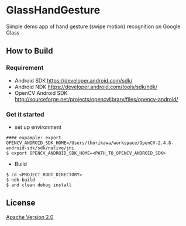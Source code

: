 GlassHandGesture
================

Simple demo app of hand gesture (swipe motion) recognition on Google Glass

## How to Build
### Requirement
* Android SDK <https://developer.android.com/sdk/>
* Android NDK <https://developer.android.com/tools/sdk/ndk/>
* OpenCV Android SDK <http://sourceforge.net/projects/opencvlibrary/files/opencv-android/>

### Get it started

* set up environment
```
#### expample: export OPENCV_ANDROID_SDK_HOME=/Users/thorikawa/workspace/OpenCV-2.4.8-android-sdk/sdk/native/jni
$ export OPENCV_ANDROID_SDK_HOME=<PATH_TO_OPENCV_ANDROID_SDK>
```
* Build
```
$ cd <PROJECT_ROOT_DIRECTORY>
$ ndk-build
$ and clean debug install
```

## License

[Apache Version 2.0](http://www.apache.org/licenses/LICENSE-2.0.html)
